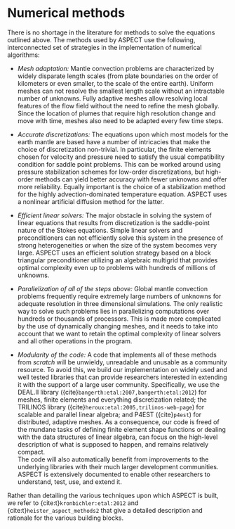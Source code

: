 
# Numerical methods

There is no shortage in the literature for methods to solve the equations outlined above.
The methods used by ASPECT use the following, interconnected set of strategies in the implementation of numerical algorithms:

-   *Mesh adaptation:* Mantle convection problems are characterized by widely disparate length scales (from plate boundaries on the order of kilometers or even smaller, to the scale of the entire earth).
Uniform meshes can not resolve the smallest length scale without an intractable number of unknowns.
Fully adaptive meshes allow resolving local features of the flow field without the need to refine the mesh globally.
Since the location of plumes that require high resolution change and move with time, meshes also need to be adapted every few time steps.

-   *Accurate discretizations:* The equations upon which most models for the earth mantle are based have a number of intricacies that make the choice of discretization non-trivial.
In particular, the finite elements chosen for velocity and pressure need to satisfy the usual compatibility condition for saddle point problems.
This can be worked around using pressure stabilization schemes for low-order discretizations, but high-order methods can yield better accuracy with fewer unknowns and offer more reliability.
Equally important is the choice of a stabilization method for the highly advection-dominated temperature equation.
ASPECT uses a nonlinear artificial diffusion method for the latter.

-   *Efficient linear solvers:* The major obstacle in solving the system of linear equations that results from discretization is the saddle-point nature of the Stokes equations.
Simple linear solvers and preconditioners can not efficiently solve this system in the presence of strong heterogeneities or when the size of the system becomes very large.
ASPECT uses an efficient solution strategy based on a block triangular preconditioner utilizing an algebraic multigrid that provides optimal complexity even up to problems with hundreds of millions of unknowns.

-   *Parallelization of all of the steps above:* Global mantle convection problems frequently require extremely large numbers of unknowns for adequate resolution in three dimensional simulations.
The only realistic way to solve such problems lies in parallelizing computations over hundreds or thousands of processors.
This is made more complicated by the use of dynamically changing meshes, and it needs to take into account that we want to retain the optimal complexity of linear solvers and all other operations in the program.

-   *Modularity of the code:* A code that implements all of these methods from *scratch* will be unwieldy, unreadable and unusable as a community resource.
To avoid this, we build our implementation on widely used and well tested libraries that can provide researchers interested in extending it with the support of a large user community.
Specifically, we use the DEAL.II library ({cite}`bangerth:etal:2007,bangerth:etal:2012`) for meshes, finite elements and everything discretization related; the TRILINOS library ({cite}`heroux:etal:2005,trilinos-web-page`) for scalable and parallel linear algebra; and P4EST ({cite}`p4est`) for distributed, adaptive meshes.
As a consequence, our code is freed of the mundane tasks of defining finite element shape functions or dealing with the data structures of linear algebra, can focus on the high-level description of what is supposed to happen, and remains relatively compact.    
The code will also automatically benefit from improvements to the underlying libraries with their much larger development communities.
ASPECT is extensively documented to enable other researchers to understand, test, use, and extend it.

Rather than detailing the various techniques upon which ASPECT is built, we refer to {cite:t}`kronbichler:etal:2012` and {cite:t}`heister_aspect_methods2` that give a detailed description and rationale for the various building blocks.
